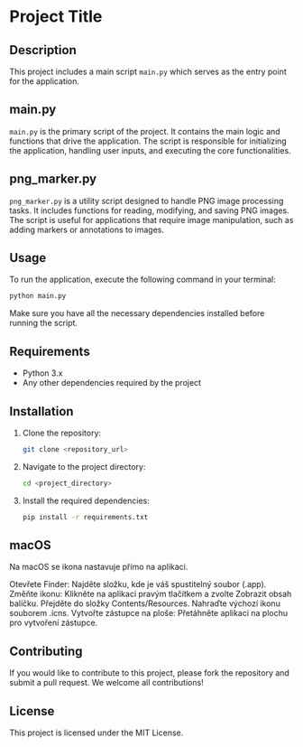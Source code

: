 # Project Title

## Description

This project includes a main script `main.py` which serves as the entry point for the application.

## main.py

`main.py` is the primary script of the project. It contains the main logic and functions that drive the application. The script is responsible for initializing the application, handling user inputs, and executing the core functionalities.

## png_marker.py

`png_marker.py` is a utility script designed to handle PNG image processing tasks. It includes functions for reading, modifying, and saving PNG images. The script is useful for applications that require image manipulation, such as adding markers or annotations to images.

## Usage

To run the application, execute the following command in your terminal:

```bash
python main.py
```

Make sure you have all the necessary dependencies installed before running the script.

## Requirements

- Python 3.x
- Any other dependencies required by the project

## Installation

1. Clone the repository:
   ```bash
   git clone <repository_url>
   ```
2. Navigate to the project directory:
   ```bash
   cd <project_directory>
   ```
3. Install the required dependencies:
   ```bash
   pip install -r requirements.txt
   ```

## macOS

Na macOS se ikona nastavuje přímo na aplikaci.

Otevřete Finder:
Najděte složku, kde je váš spustitelný soubor (.app).
Změňte ikonu:
Klikněte na aplikaci pravým tlačítkem a zvolte Zobrazit obsah balíčku.
Přejděte do složky Contents/Resources.
Nahraďte výchozí ikonu souborem .icns.
Vytvořte zástupce na ploše:
Přetáhněte aplikaci na plochu pro vytvoření zástupce.

## Contributing

If you would like to contribute to this project, please fork the repository and submit a pull request. We welcome all contributions!

## License

This project is licensed under the MIT License.

